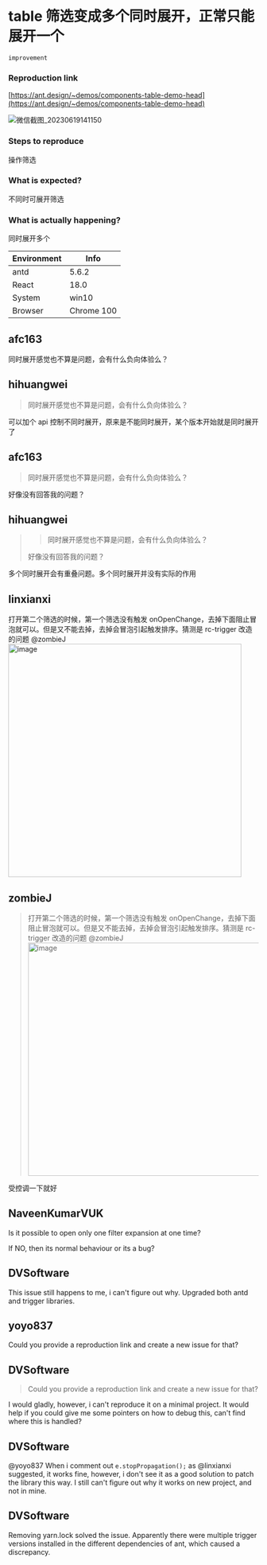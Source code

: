 # table 筛选变成多个同时展开，正常只能展开一个

`improvement`

### Reproduction link

[https://ant.design/~demos/components-table-demo-head](https://ant.design/~demos/components-table-demo-head)

![微信截图_20230619141150](https://github.com/ant-design/ant-design/assets/3166799/6e73a0f2-ea0b-46d0-a482-2f29e53c82c9)

### Steps to reproduce

操作筛选

### What is expected?

不同时可展开筛选

### What is actually happening?

同时展开多个

| Environment | Info       |
| ----------- | ---------- |
| antd        | 5.6.2      |
| React       | 18.0       |
| System      | win10      |
| Browser     | Chrome 100 |

<!-- generated by ant-design-issue-helper. DO NOT REMOVE -->

## afc163

同时展开感觉也不算是问题，会有什么负向体验么？

## hihuangwei

> 同时展开感觉也不算是问题，会有什么负向体验么？

可以加个 api 控制不同时展开，原来是不能同时展开，某个版本开始就是同时展开了

## afc163

> 同时展开感觉也不算是问题，会有什么负向体验么？

好像没有回答我的问题？

## hihuangwei

> > 同时展开感觉也不算是问题，会有什么负向体验么？
>
> 好像没有回答我的问题？

多个同时展开会有重叠问题。多个同时展开并没有实际的作用

## linxianxi

打开第二个筛选的时候，第一个筛选没有触发 onOpenChange，去掉下面阻止冒泡就可以。但是又不能去掉，去掉会冒泡引起触发排序。猜测是 rc-trigger 改造的问题 @zombieJ
<img width="469" alt="image" src="https://github.com/ant-design/ant-design/assets/47104575/60e912e2-1934-4c86-bb2d-affd38a67a5e">

## zombieJ

> 打开第二个筛选的时候，第一个筛选没有触发 onOpenChange，去掉下面阻止冒泡就可以。但是又不能去掉，去掉会冒泡引起触发排序。猜测是 rc-trigger 改造的问题 @zombieJ <img alt="image" width="469" src="https://user-images.githubusercontent.com/47104575/246990616-60e912e2-1934-4c86-bb2d-affd38a67a5e.png">

受控调一下就好

## NaveenKumarVUK

Is it possible to open only one filter expansion at one time?

If NO, then its normal behaviour or its a bug?

## DVSoftware

This issue still happens to me, i can't figure out why. Upgraded both antd and trigger libraries.

## yoyo837

>

Could you provide a reproduction link and create a new issue for that?

## DVSoftware

> >
>
> Could you provide a reproduction link and create a new issue for that?

I would gladly, however, i can't reproduce it on a minimal project. It would help if you could give me some pointers on how to debug this, can't find where this is handled?

## DVSoftware

@yoyo837 When i comment out `e.stopPropagation();` as @linxianxi suggested, it works fine, however, i don't see it as a good solution to patch the library this way. I still can't figure out why it works on new project, and not in mine.

## DVSoftware

Removing yarn.lock solved the issue. Apparently there were multiple trigger versions installed in the different dependencies of ant, which caused a discrepancy.

